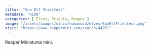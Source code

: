 ```yaml
---
title:  "Sun Elf Priestess"
metadate: "hide"
categories: [ Elves, Priests, Reaper ]
image: "/assets/images/minis/humanoid/elves/SunElfPriestess.png"
visit: "https://www.reapermini.com/search/44071"
---
```

Reaper Miniatures mini.

